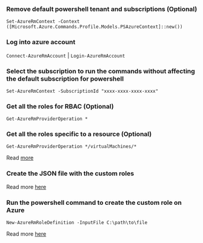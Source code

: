 ### Remove default powershell tenant and subscriptions (Optional) ###
`Set-AzureRmContext -Context ([Microsoft.Azure.Commands.Profile.Models.PSAzureContext]::new())`

### Log into azure account ###

`Connect-AzureRmAccount` | `Login-AzureRmAccount`

### Select the subscription to run the commands without affecting the default subscription for powershell ###

`Set-AzureRmContext -SubscriptionId "xxxx-xxxx-xxxx-xxxx"`

### Get all the roles for RBAC (Optional) ###

`Get-AzureRmProviderOperation *`

### Get all the roles specific to a resource (Optional) ###

`Get-AzureRmProviderOperation */virtualMachines/*`

Read [more](https://docs.microsoft.com/en-us/powershell/module/azurerm.resources/get-azurermprovideroperation?view=azurermps-6.4.0)

### Create the JSON file with the custom roles ###

Read more [here](https://docs.microsoft.com/en-us/azure/role-based-access-control/custom-roles)

### Run the powershell command to create the custom role on Azure ###

`New-AzureRmRoleDefinition -InputFile C:\path\to\file`

Read more [here](https://docs.microsoft.com/en-us/powershell/module/azurerm.resources/new-azurermroledefinition?view=azurermps-6.4.0)






